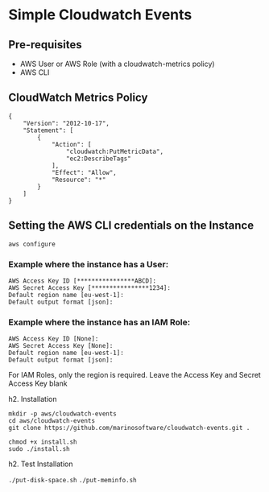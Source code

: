 
# Simple Cloudwatch Events

## Pre-requisites

- AWS User or AWS Role (with a cloudwatch-metrics policy)
- AWS CLI

## CloudWatch Metrics Policy
```
{
    "Version": "2012-10-17",
    "Statement": [
        {
            "Action": [
                "cloudwatch:PutMetricData",
                "ec2:DescribeTags"
            ],
            "Effect": "Allow",
            "Resource": "*"
        }
    ]
}
```

## Setting the AWS CLI credentials on the Instance
`aws configure`

### Example where the instance has a User:
```
AWS Access Key ID [****************ABCD]:
AWS Secret Access Key [****************1234]:
Default region name [eu-west-1]:
Default output format [json]:
```

### Example where the instance has an IAM Role:
```
AWS Access Key ID [None]:
AWS Secret Access Key [None]:
Default region name [eu-west-1]:
Default output format [json]:
```
For IAM Roles, only the region is required.  Leave the Access Key and Secret Access Key blank

h2. Installation
```git
mkdir -p aws/cloudwatch-events
cd aws/cloudwatch-events
git clone https://github.com/marinosoftware/cloudwatch-events.git .
```

```install
chmod +x install.sh
sudo ./install.sh
```

h2. Test Installation

`./put-disk-space.sh`
`./put-meminfo.sh`

